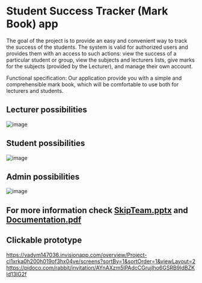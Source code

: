 # Student Success Tracker (Mark Book) app
The goal of the project is to provide an easy and convenient way to track the success of the students. The system is valid for authorized users and provides them
with an access to such actions: view the success of a particular student or group, view the subjects and lecturers lists, give marks for the subjects (provided by the Lecturer), and manage their own account.

Functional specification: 
Our application provide you with a simple and comprehensible mark book, which will be comfortable to use both for lecturers and students. 
## Lecturer possibilities
![image](https://user-images.githubusercontent.com/46458014/146418527-94ab8cc7-64e9-4616-9e40-5e50dd970c2d.png)
## Student possibilities
![image](https://user-images.githubusercontent.com/46458014/146418494-a68e1d21-f11e-4aa1-a9ab-5a46bc28bb52.png)
## Admin possibilities
![image](https://user-images.githubusercontent.com/46458014/146418552-7531430d-9c55-4374-8316-ecc4e341b829.png)
## For more information check [SkipTeam.pptx](https://github.com/GromovvVadim/Skip-team-project/blob/main/SkipTeam.pptx) and [Documentation.pdf](https://github.com/GromovvVadim/Skip-team-project/blob/main/Documentation.pdf)
## Clickable prototype
https://vadym147036.invisionapp.com/overview/Project-cl1xrka0h200h019of3hx04ve/screens?sortBy=1&sortOrder=1&viewLayout=2
https://pidoco.com/rabbit/invitation/AYnAXzm5lPAdcCGrujlho6GSRB9IdBZKld13IG2f
